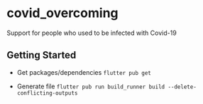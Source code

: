 # covid_overcoming

Support for people who used to be infected with Covid-19

## Getting Started

- Get packages/dependencies
    `flutter pub get`  

- Generate file
    `flutter pub run build_runner build --delete-conflicting-outputs`
  

